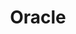 ---
blog: https://blogs.oracle.com/
facebook: https://www.facebook.com/Oracle/
googleplus: https://plus.google.com/+oracle
instagram: https://www.instagram.com/oracle/
linkedin: https://www.linkedin.com/company/oracle
logohandle: oracle
sort: oracle
title: Oracle
twitter: oracle
website: https://www.oracle.com/
wikipedia: https://en.wikipedia.org/wiki/Oracle_Corporation
youtube: http://www.youtube.com/oracle/
---